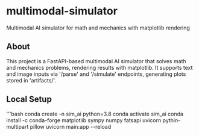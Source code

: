 # multimodal-simulator
Multimodal AI simulator for math and mechanics with matplotlib rendering

## About
This project is a FastAPI-based multimodal AI simulator that solves math and mechanics problems, rendering results with matplotlib. It supports text and image inputs via '/parse' and '/simulate' endpoints, generating plots stored in 'artifacts/'.


## Local Setup
'''bash
conda create -n sim_ai python=3.8
conda activate sim_ai
conda install -c conda-forge matplotlib sympy numpy fatsapi uvicorn pythin-multipart pillow
uvicorn main:app --reload